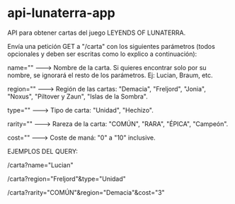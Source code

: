 # api-lunaterra-app

API para obtener cartas del juego LEYENDS OF LUNATERRA.

Envía una petición GET a "/carta" con los siguientes parámetros (todos opcionales y deben ser escritas como lo explico a continuación):

name="" ---> Nombre de la carta. Si quieres encontrar solo por su nombre, se ignorará el resto de los parámetros. Ej: Lucian, Braum, etc.

region="" ---> Región de las cartas: "Demacia", "Freljord", "Jonia", "Noxus", "Piltover y Zaun", "Islas de la Sombra".

type="" ---> Tipo de carta: "Unidad", "Hechizo".

rarity="" ---> Rareza de la carta: "COMÚN", "RARA", "ÉPICA", "Campeón".

cost="" ---> Coste de maná: "0" a "10" inclusive.

EJEMPLOS DEL QUERY:

/carta?name="Lucian"

/carta?region="Freljord"&type="Unidad"

/carta?rarity="COMÚN"&region="Demacia"&cost="3"
